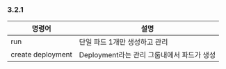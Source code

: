 ### 3.2.1
|명령어|설명|
|---|---|
|run|단일 파드 1개만 생성하고 관리|
|create deployment|Deployment라는 관리 그룹내에서 파드가 생성|